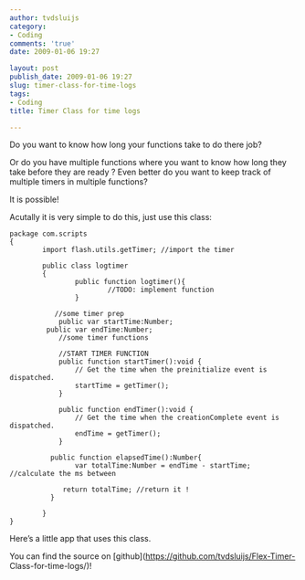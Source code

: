```yaml
---
author: tvdsluijs
category:
- Coding
comments: 'true'
date: 2009-01-06 19:27

layout: post
publish_date: 2009-01-06 19:27
slug: timer-class-for-time-logs
tags:
- Coding
title: Timer Class for time logs

---
```

Do you want to know how long your functions take to do there job?  
  
Or do you have multiple functions where you want to know how long they take
before they are ready ? Even better do you want to keep track of multiple
timers in multiple functions?  
  
It is possible!  
  
  
Acutally it is very simple to do this, just use this class:

    
    
    package com.scripts   
    {   
            import flash.utils.getTimer; //import the timer    
      
            public class logtimer   
            {   
                    public function logtimer(){   
                            //TODO: implement function   
                    }   
      
               //some timer prep   
                public var startTime:Number;   
             public var endTime:Number;   
                //some timer functions   
      
                //START TIMER FUNCTION   
                public function startTimer():void {   
                    // Get the time when the preinitialize event is dispatched.   
                    startTime = getTimer();   
                }   
      
                public function endTimer():void {   
                    // Get the time when the creationComplete event is dispatched.   
                    endTime = getTimer();   
                }             
      
              public function elapsedTime():Number{   
                    var totalTime:Number = endTime - startTime; //calculate the ms between   
      
                 return totalTime; //return it !   
              }   
      
            }   
    }

Here’s a little app that uses this class.  
  
  
  
You can find the source on [github](https://github.com/tvdsluijs/Flex-Timer-
Class-for-time-logs/)!

